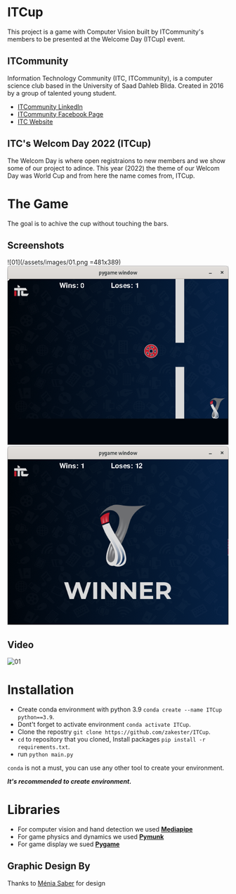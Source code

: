 
# ITCup

This project is a game with Computer Vision built by ITCommunity's members to be presented at the Welcome Day (ITCup) event.
## ITCommunity
Information Technology Community (ITC, ITCommunity), is a computer science club based in the University of Saad Dahleb Blida.
Created in 2016 by a group of talented young student.

- [ITCommunity LinkedIn](https://www.linkedin.com/in/it-community-23373720a/)
- [ITCommunity Facebook Page](https://www.facebook.com/ITCBlida/)
- [ITC Website](https://itcommunity.netlify.app/)


## ITC's Welcom Day 2022 (ITCup)
The Welcom Day is where open registraions to new members and we show some of our project to adince. This year (2022) the theme of our Welcom Day was World Cup and from here the name comes from, ITCup.







# The Game
The goal is to achive the cup without touching the bars.

## Screenshots
![01](/assets/images/01.png =481x389) ![02](/assets/images/02.png)
![03](/assets/images/03.png)
## Video
![01](/assets/gif/01.gif)
# Installation
- Create conda environment with python 3.9 `conda create --name ITCup python==3.9`.
- Dont't forget to activate environment `conda activate ITCup`.
- Clone the repostry `git clone https://github.com/zakester/ITCup`.
- `cd` to repository that you cloned, Install packages `pip install -r requirements.txt`.
- run `python main.py`

`conda` is not a must, you can use any other tool to create your environment.

__*It's recommended to create environment.*__
# Libraries
- For computer vision and hand detection we used [**Mediapipe**](https://google.github.io/mediapipe/solutions/hands.html)
- For game physics and dynamics we used [**Pymunk**](http://www.pymunk.org/en/latest/)
- For game display we sued [**Pygame**](https://www.pygame.org/wiki/GettingStarted)

## Graphic Design By
Thanks to [Ménia Saber](https://www.linkedin.com/in/m%C3%A9nia-saber-71901b235/) for design 
